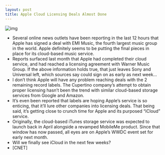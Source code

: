 ```yaml
---
layout: post
title: Apple Cloud Licensing Deals Almost Done
---
```

![img](http://media.idownloadblog.com/wp-content/uploads/2011/04/iCloud.jpeg)
* Several online news outlets have been reporting in the last 12 hours that Apple has signed a deal with EMI Music, the fourth largest music group in the world. Apple definitely seems to be putting the final pieces in place for its cloud-based music service.
* Reports surfaced last month that Apple had completed their cloud service, and had reached a licensing agreement with Warner Music Group. If the above information holds true, that just leaves Sony and Universal left, which sources say could sign on as early as next week…
* I don’t think Apple will have any problem reaching deals with the 2 remaining record labels. The Cupertino company’s attempt to obtain proper licensing hasn’t been the trend with similar cloud-based storage services from Google and Amazon.
* It’s even been reported that labels are hoping Apple’s service is so enticing, that it’ll lure other companies into licensing deals. That being said, it’s getting close to crunch time for Apple and its purposed “iCloud” service.
* Originally, the cloud-based iTunes storage service was expected to launch back in April alongside a revamped MobileMe product. Since that window has now passed, all eyes are on Apple’s WWDC event set for early next month.
* Will we finally see iCloud in the next few weeks?
* [CNET]

